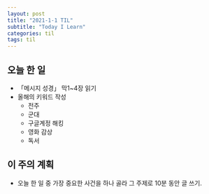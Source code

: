 ```yaml
---
layout: post
title: "2021-1-1 TIL"
subtitle: "Today I Learn"
categories: til
tags: til
---
```


## 오늘 한 일
   - 「메시지 성경」 막1~4장 읽기
   - 올해의 키워드 작성
      * 전주
      * 군대
      * 구글계정 해킹
      * 영화 감상
      * 독서

## 이 주의 계획
- 오늘 한 일 중 가장 중요한 사건을 하나 골라 그 주제로 10분 동안 글 쓰기.
```
  
```

